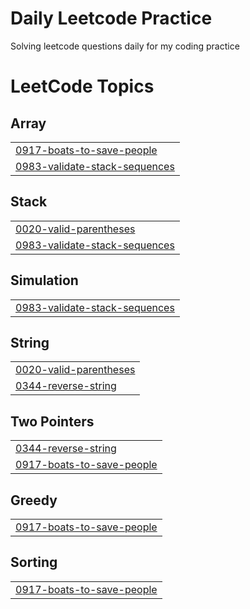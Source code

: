 # Daily Leetcode Practice
Solving leetcode questions daily for my coding practice

<!---LeetCode Topics Start-->
# LeetCode Topics
## Array
|  |
| ------- |
| [0917-boats-to-save-people](https://github.com/A5jadAli/leetcode-practice/tree/master/0917-boats-to-save-people) |
| [0983-validate-stack-sequences](https://github.com/A5jadAli/leetcode-practice/tree/master/0983-validate-stack-sequences) |
## Stack
|  |
| ------- |
| [0020-valid-parentheses](https://github.com/A5jadAli/leetcode-practice/tree/master/0020-valid-parentheses) |
| [0983-validate-stack-sequences](https://github.com/A5jadAli/leetcode-practice/tree/master/0983-validate-stack-sequences) |
## Simulation
|  |
| ------- |
| [0983-validate-stack-sequences](https://github.com/A5jadAli/leetcode-practice/tree/master/0983-validate-stack-sequences) |
## String
|  |
| ------- |
| [0020-valid-parentheses](https://github.com/A5jadAli/leetcode-practice/tree/master/0020-valid-parentheses) |
| [0344-reverse-string](https://github.com/A5jadAli/leetcode-practice/tree/master/0344-reverse-string) |
## Two Pointers
|  |
| ------- |
| [0344-reverse-string](https://github.com/A5jadAli/leetcode-practice/tree/master/0344-reverse-string) |
| [0917-boats-to-save-people](https://github.com/A5jadAli/leetcode-practice/tree/master/0917-boats-to-save-people) |
## Greedy
|  |
| ------- |
| [0917-boats-to-save-people](https://github.com/A5jadAli/leetcode-practice/tree/master/0917-boats-to-save-people) |
## Sorting
|  |
| ------- |
| [0917-boats-to-save-people](https://github.com/A5jadAli/leetcode-practice/tree/master/0917-boats-to-save-people) |
<!---LeetCode Topics End-->
